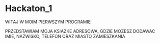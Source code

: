 # Hackaton_1
WITAJ W MOIM PIERWSZYM PROGRAMIE

PRZEDSTAWIAM MOJA KSIAZKE ADRESOWA, GDZIE MOZESZ DODAWAC IMIE, NAZWISKO, TELEFON ORAZ MIASTO ZAMIESZKANIA
